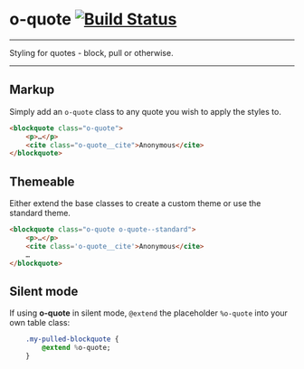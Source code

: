 # o-quote [![Build Status](https://travis-ci.org/Financial-Times/o-quote.svg?branch=master)](https://travis-ci.org/Financial-Times/o-quote)

___
Styling for quotes - block, pull or otherwise.
___

## Markup

Simply add an `o-quote` class to any quote you wish to apply the styles to.

```html
<blockquote class="o-quote">
	<p>…</p>
	<cite class="o-quote__cite">Anonymous</cite>
</blockquote>
```

## Themeable

Either extend the base classes to create a custom theme or use the standard theme.

```html
<blockquote class="o-quote o-quote--standard">
	<p>…</p>
	<cite class='o-quote__cite'>Anonymous</cite>
	…
</blockquote>
```

## Silent mode

If using __o-quote__ in silent mode, `@extend` the placeholder `%o-quote` into your own table class:

```sass
	.my-pulled-blockquote {
		@extend %o-quote;
	}
```
